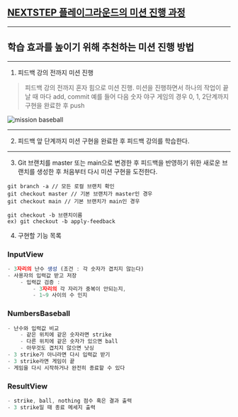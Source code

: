 ## [NEXTSTEP 플레이그라운드의 미션 진행 과정](https://github.com/next-step/nextstep-docs/blob/master/playground/README.md)

---
## 학습 효과를 높이기 위해 추천하는 미션 진행 방법

---
1. 피드백 강의 전까지 미션 진행 
> 피드백 강의 전까지 혼자 힘으로 미션 진행. 미션을 진행하면서 하나의 작업이 끝날 때 마다 add, commit
> 예를 들어 다음 숫자 야구 게임의 경우 0, 1, 2단계까지 구현을 완료한 후 push

![mission baseball](https://raw.githubusercontent.com/next-step/nextstep-docs/master/playground/images/mission_baseball.png)

---
2. 피드백 앞 단계까지 미션 구현을 완료한 후 피드백 강의를 학습한다.

---
3. Git 브랜치를 master 또는 main으로 변경한 후 피드백을 반영하기 위한 새로운 브랜치를 생성한 후 처음부터 다시 미션 구현을 도전한다.

```
git branch -a // 모든 로컬 브랜치 확인
git checkout master // 기본 브랜치가 master인 경우
git checkout main // 기본 브랜치가 main인 경우

git checkout -b 브랜치이름
ex) git checkout -b apply-feedback
```
4. 구현할 기능 목록

### InputView
```jsx
- 3자리의 난수 생성 (조건 : 각 숫자가 겹치지 않는다)
- 사용자의 입력값 받고 저장
    - 입력값 검증 : 
        - 3자리의 각 자리가 중복이 안되는지,
        - 1~9 사이의 수 인지
```
### NumbersBaseball
```jsx
- 난수와 입력값 비교
    - 같은 위치에 같은 숫자라면 strike
    - 다른 위치에 같은 숫자가 있으면 ball
    - 아무것도 겹치지 않으면 낫싱
- 3 strike가 아니라면 다시 입력값 받기
- 3 strike라면 게임이 끝
- 게임을 다시 시작하거나 완전히 종료할 수 있다
```
### ResultView
```jsx
- strike, ball, nothing 점수 혹은 결과 출력
- 3 strike일 때 종료 메세지 출력
```

